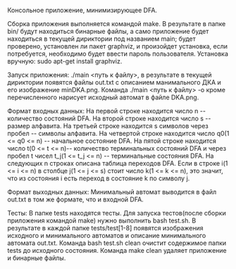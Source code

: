 Консольное приложение, минимизирующее DFA.

Сборка приложения выполняется командой make. В результате в папке bin/ будут находиться бинарные файлы, а само приложение будет находиться в текущей дириктории под названием main; будет проверено, установлен ли пакет graphviz, и произойдет установка, если потребуется, необходимо будет ввести пароль пользователя. Установка вручную: sudo apt-get install graphviz.

Запуск приложения: ./main <путь к файлу>, в результате в текущей дириктории появятся файлы out.txt с описанием манимального ДКА и его изображение minDKA.png. Команда ./main <путь к файлу> -o кроме перечисленного нарисует исходный автомат в файле DKA.png.

Формат входных данных:
На первой строке находится число n -- количество состояний DFA.
На второй строке находится число s -- размер алфавита.
На третьей строке находится s символов через пробел -- символы алфавита.
На четвертой строке находится число q0(1 <= q0 <= n) -- начальное состояние DFA.
На пятой строке находится число t(0 <= t <= n)-- количество терминальных состояний DFA и через пробел t чисел t_j(1 <= t_j <= n) -- терминальные состояния DFA.
На следующих n строках описана таблица переходов DFA. Если в строке i(1 <= i <= n) в столбце j(1 <= j <= s) стоит число k(1 <= k <= n), это значит, что из состояния i есть переход в состояние k по символу j.

Формат выходных данных:
Минимальный автомат выводится в файл out.txt в том же формате, что и входной DFA.

Тесты:
В папке tests находятся тесты. Для запуска тестов(после сборки приложения командой make) нужно выполнить bash test.sh. В результате в каждой папке tests/test[1-8] появятся изображения исходного и минимального автоматов и описание минимального автомата out.txt. Команда bash test.sh clean очистит содержимое папки tests до исходного состояния.
Команда make clean удаляет приложение и бинарные файлы.
